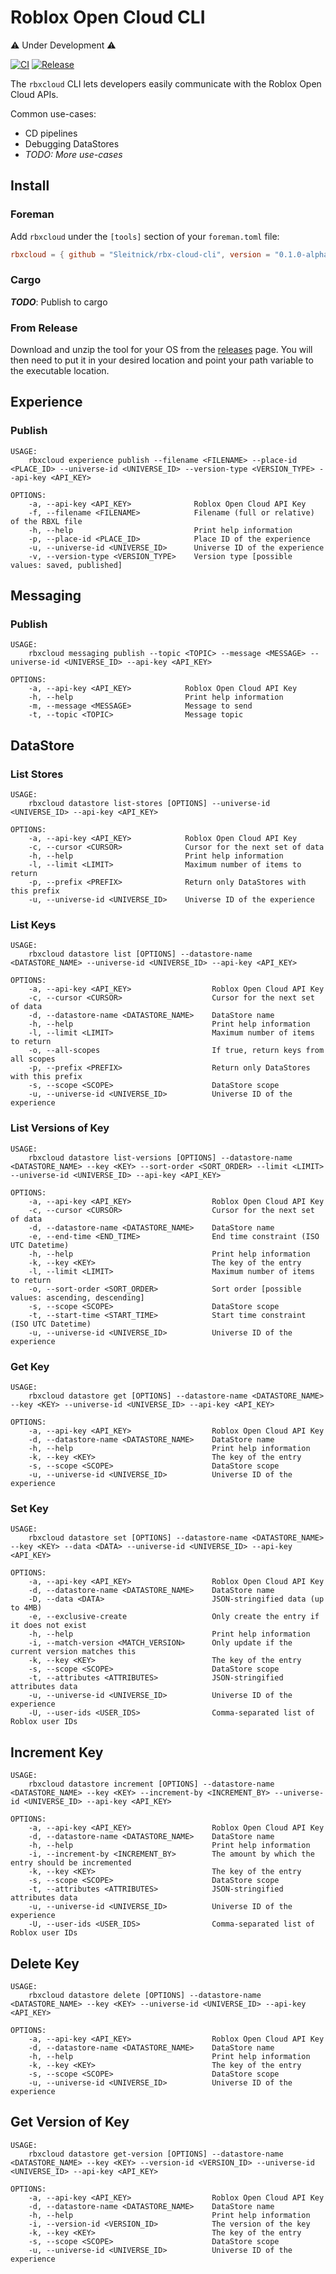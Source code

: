 # Roblox Open Cloud CLI
:warning: Under Development :warning:

[![CI](https://github.com/Sleitnick/rbx-cloud-cli/actions/workflows/ci.yaml/badge.svg)](https://github.com/Sleitnick/rbx-cloud-cli/actions/workflows/ci.yaml)
[![Release](https://github.com/Sleitnick/rbx-cloud-cli/actions/workflows/release.yaml/badge.svg)](https://github.com/Sleitnick/rbx-cloud-cli/actions/workflows/release.yaml)

The `rbxcloud` CLI lets developers easily communicate with the Roblox Open Cloud APIs.

Common use-cases:
- CD pipelines
- Debugging DataStores
- _TODO: More use-cases_

## Install
### Foreman
Add `rbxcloud` under the `[tools]` section of your `foreman.toml` file:
```toml
rbxcloud = { github = "Sleitnick/rbx-cloud-cli", version = "0.1.0-alpha.4" }
```

### Cargo
**_TODO_**: Publish to cargo

### From Release
Download and unzip the tool for your OS from the [releases](https://github.com/Sleitnick/rbx-cloud-cli/releases) page. You will then need to put it in your desired location and point your path variable to the executable location.

## Experience

### Publish
```
USAGE:
    rbxcloud experience publish --filename <FILENAME> --place-id <PLACE_ID> --universe-id <UNIVERSE_ID> --version-type <VERSION_TYPE> --api-key <API_KEY>

OPTIONS:
    -a, --api-key <API_KEY>              Roblox Open Cloud API Key
    -f, --filename <FILENAME>            Filename (full or relative) of the RBXL file
    -h, --help                           Print help information
    -p, --place-id <PLACE_ID>            Place ID of the experience
    -u, --universe-id <UNIVERSE_ID>      Universe ID of the experience
    -v, --version-type <VERSION_TYPE>    Version type [possible values: saved, published]
```

## Messaging

### Publish
```
USAGE:
    rbxcloud messaging publish --topic <TOPIC> --message <MESSAGE> --universe-id <UNIVERSE_ID> --api-key <API_KEY>

OPTIONS:
    -a, --api-key <API_KEY>            Roblox Open Cloud API Key
    -h, --help                         Print help information
    -m, --message <MESSAGE>            Message to send
    -t, --topic <TOPIC>                Message topic
```

## DataStore

### List Stores
```
USAGE:
    rbxcloud datastore list-stores [OPTIONS] --universe-id <UNIVERSE_ID> --api-key <API_KEY>

OPTIONS:
    -a, --api-key <API_KEY>            Roblox Open Cloud API Key
    -c, --cursor <CURSOR>              Cursor for the next set of data
    -h, --help                         Print help information
    -l, --limit <LIMIT>                Maximum number of items to return
    -p, --prefix <PREFIX>              Return only DataStores with this prefix
    -u, --universe-id <UNIVERSE_ID>    Universe ID of the experience
```

### List Keys
```
USAGE:
    rbxcloud datastore list [OPTIONS] --datastore-name <DATASTORE_NAME> --universe-id <UNIVERSE_ID> --api-key <API_KEY>

OPTIONS:
    -a, --api-key <API_KEY>                  Roblox Open Cloud API Key
    -c, --cursor <CURSOR>                    Cursor for the next set of data
    -d, --datastore-name <DATASTORE_NAME>    DataStore name
    -h, --help                               Print help information
    -l, --limit <LIMIT>                      Maximum number of items to return
    -o, --all-scopes                         If true, return keys from all scopes
    -p, --prefix <PREFIX>                    Return only DataStores with this prefix
    -s, --scope <SCOPE>                      DataStore scope
    -u, --universe-id <UNIVERSE_ID>          Universe ID of the experience
```

### List Versions of Key
```
USAGE:
    rbxcloud datastore list-versions [OPTIONS] --datastore-name <DATASTORE_NAME> --key <KEY> --sort-order <SORT_ORDER> --limit <LIMIT> --universe-id <UNIVERSE_ID> --api-key <API_KEY>

OPTIONS:
    -a, --api-key <API_KEY>                  Roblox Open Cloud API Key
    -c, --cursor <CURSOR>                    Cursor for the next set of data
    -d, --datastore-name <DATASTORE_NAME>    DataStore name
    -e, --end-time <END_TIME>                End time constraint (ISO UTC Datetime)
    -h, --help                               Print help information
    -k, --key <KEY>                          The key of the entry
    -l, --limit <LIMIT>                      Maximum number of items to return
    -o, --sort-order <SORT_ORDER>            Sort order [possible values: ascending, descending]
    -s, --scope <SCOPE>                      DataStore scope
    -t, --start-time <START_TIME>            Start time constraint (ISO UTC Datetime)
    -u, --universe-id <UNIVERSE_ID>          Universe ID of the experience
```

### Get Key
```
USAGE:
    rbxcloud datastore get [OPTIONS] --datastore-name <DATASTORE_NAME> --key <KEY> --universe-id <UNIVERSE_ID> --api-key <API_KEY>

OPTIONS:
    -a, --api-key <API_KEY>                  Roblox Open Cloud API Key
    -d, --datastore-name <DATASTORE_NAME>    DataStore name
    -h, --help                               Print help information
    -k, --key <KEY>                          The key of the entry
    -s, --scope <SCOPE>                      DataStore scope
    -u, --universe-id <UNIVERSE_ID>          Universe ID of the experience
```

### Set Key
```
USAGE:
    rbxcloud datastore set [OPTIONS] --datastore-name <DATASTORE_NAME> --key <KEY> --data <DATA> --universe-id <UNIVERSE_ID> --api-key <API_KEY>

OPTIONS:
    -a, --api-key <API_KEY>                  Roblox Open Cloud API Key
    -d, --datastore-name <DATASTORE_NAME>    DataStore name
    -D, --data <DATA>                        JSON-stringified data (up to 4MB)
    -e, --exclusive-create                   Only create the entry if it does not exist
    -h, --help                               Print help information
    -i, --match-version <MATCH_VERSION>      Only update if the current version matches this
    -k, --key <KEY>                          The key of the entry
    -s, --scope <SCOPE>                      DataStore scope
    -t, --attributes <ATTRIBUTES>            JSON-stringified attributes data
    -u, --universe-id <UNIVERSE_ID>          Universe ID of the experience
    -U, --user-ids <USER_IDS>                Comma-separated list of Roblox user IDs
```

## Increment Key
```
USAGE:
    rbxcloud datastore increment [OPTIONS] --datastore-name <DATASTORE_NAME> --key <KEY> --increment-by <INCREMENT_BY> --universe-id <UNIVERSE_ID> --api-key <API_KEY>

OPTIONS:
    -a, --api-key <API_KEY>                  Roblox Open Cloud API Key
    -d, --datastore-name <DATASTORE_NAME>    DataStore name
    -h, --help                               Print help information
    -i, --increment-by <INCREMENT_BY>        The amount by which the entry should be incremented
    -k, --key <KEY>                          The key of the entry
    -s, --scope <SCOPE>                      DataStore scope
    -t, --attributes <ATTRIBUTES>            JSON-stringified attributes data
    -u, --universe-id <UNIVERSE_ID>          Universe ID of the experience
    -U, --user-ids <USER_IDS>                Comma-separated list of Roblox user IDs
```

## Delete Key
```
USAGE:
    rbxcloud datastore delete [OPTIONS] --datastore-name <DATASTORE_NAME> --key <KEY> --universe-id <UNIVERSE_ID> --api-key <API_KEY>

OPTIONS:
    -a, --api-key <API_KEY>                  Roblox Open Cloud API Key
    -d, --datastore-name <DATASTORE_NAME>    DataStore name
    -h, --help                               Print help information
    -k, --key <KEY>                          The key of the entry
    -s, --scope <SCOPE>                      DataStore scope
    -u, --universe-id <UNIVERSE_ID>          Universe ID of the experience
```

## Get Version of Key
```
USAGE:
    rbxcloud datastore get-version [OPTIONS] --datastore-name <DATASTORE_NAME> --key <KEY> --version-id <VERSION_ID> --universe-id <UNIVERSE_ID> --api-key <API_KEY>

OPTIONS:
    -a, --api-key <API_KEY>                  Roblox Open Cloud API Key
    -d, --datastore-name <DATASTORE_NAME>    DataStore name
    -h, --help                               Print help information
    -i, --version-id <VERSION_ID>            The version of the key
    -k, --key <KEY>                          The key of the entry
    -s, --scope <SCOPE>                      DataStore scope
    -u, --universe-id <UNIVERSE_ID>          Universe ID of the experience
```
